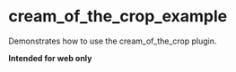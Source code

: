 # cream_of_the_crop_example

Demonstrates how to use the cream_of_the_crop plugin.

**Intended for web only**